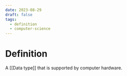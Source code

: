 ```yaml
---
date: 2023-08-29
draft: false
tags:
  - definition
  - computer-science 
---
```

# Definition

A [[Data type]] that is supported by computer hardware.